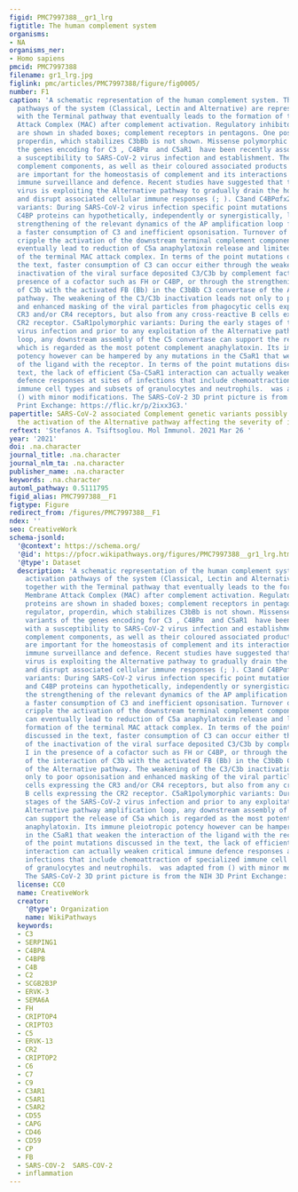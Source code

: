 ```yaml
---
figid: PMC7997388__gr1_lrg
figtitle: The human complement system
organisms:
- NA
organisms_ner:
- Homo sapiens
pmcid: PMC7997388
filename: gr1_lrg.jpg
figlink: pmc/articles/PMC7997388/figure/fig0005/
number: F1
caption: 'A schematic representation of the human complement system. The three activation
  pathways of the system (Classical, Lectin and Alternative) are represented together
  with the Terminal pathway that eventually leads to the formation of the Membrane
  Attack Complex (MAC) after complement activation. Regulatory inhibitory proteins
  are shown in shaded boxes; complement receptors in pentagons. One positive regulator,
  properdin, which stabilizes C3bBb is not shown. Missense polymorphic variants of
  the genes encoding for C3 , C4BPα  and C5aR1  have been recently associated with
  a susceptibility to SARS-CoV-2 virus infection and establishment. The highlighted
  complement components, as well as their coloured associated products and processes,
  are important for the homeostasis of complement and its interactions with cellular
  immune surveillance and defence. Recent studies have suggested that the SARS-CoV-2
  virus is exploiting the Alternative pathway to gradually drain the host of complement
  and disrupt associated cellular immune responses (; ). C3and C4BPαfx2polymorphic
  variants: During SARS-CoV-2 virus infection specific point mutations in the C3 and
  C4BP proteins can hypothetically, independently or synergistically, lead to the
  strengthening of the relevant dynamics of the AP amplification loop facilitating
  a faster consumption of C3 and inefficient opsonisation. Turnover of C3 can gradually
  cripple the activation of the downstream terminal complement components. This can
  eventually lead to reduction of C5a anaphylatoxin release and limited or no formation
  of the terminal MAC attack complex. In terms of the point mutations discussed in
  the text, faster consumption of C3 can occur either through the weakening of the
  inactivation of the viral surface deposited C3/C3b by complement factor I in the
  presence of a cofactor such as FH or C4BP, or through the strengthening of the interaction
  of C3b with the activated FB (Bb) in the C3bBb C3 convertase of the Alternative
  pathway. The weakening of the C3/C3b inactivation leads not only to poor opsonisation
  and enhanced masking of the viral particles from phagocytic cells expressing the
  CR3 and/or CR4 receptors, but also from any cross-reactive B cells expressing the
  CR2 receptor. C5aR1polymorphic variants: During the early stages of the SARS-CoV-2
  virus infection and prior to any exploitation of the Alternative pathway amplification
  loop, any downstream assembly of the C5 convertase can support the release of C5a
  which is regarded as the most potent complement anaphylatoxin. Its immune pleiotropic
  potency however can be hampered by any mutations in the C5aR1 that weaken the interaction
  of the ligand with the receptor. In terms of the point mutations discussed in the
  text, the lack of efficient C5a-C5aR1 interaction can actually weaken critical immune
  defence responses at sites of infections that include chemoattraction of specialized
  immune cell types and subsets of granulocytes and neutrophils.  was adapted from
  () with minor modifications. The SARS-CoV-2 3D print picture is from the NIH 3D
  Print Exchange: https://flic.kr/p/2ixx3G3.'
papertitle: SARS-CoV-2 associated Complement genetic variants possibly deregulate
  the activation of the Alternative pathway affecting the severity of infection.
reftext: 'Stefanos A. Tsiftsoglou. Mol Immunol. 2021 Mar 26 '
year: '2021'
doi: .na.character
journal_title: .na.character
journal_nlm_ta: .na.character
publisher_name: .na.character
keywords: .na.character
automl_pathway: 0.5111795
figid_alias: PMC7997388__F1
figtype: Figure
redirect_from: /figures/PMC7997388__F1
ndex: ''
seo: CreativeWork
schema-jsonld:
  '@context': https://schema.org/
  '@id': https://pfocr.wikipathways.org/figures/PMC7997388__gr1_lrg.html
  '@type': Dataset
  description: 'A schematic representation of the human complement system. The three
    activation pathways of the system (Classical, Lectin and Alternative) are represented
    together with the Terminal pathway that eventually leads to the formation of the
    Membrane Attack Complex (MAC) after complement activation. Regulatory inhibitory
    proteins are shown in shaded boxes; complement receptors in pentagons. One positive
    regulator, properdin, which stabilizes C3bBb is not shown. Missense polymorphic
    variants of the genes encoding for C3 , C4BPα  and C5aR1  have been recently associated
    with a susceptibility to SARS-CoV-2 virus infection and establishment. The highlighted
    complement components, as well as their coloured associated products and processes,
    are important for the homeostasis of complement and its interactions with cellular
    immune surveillance and defence. Recent studies have suggested that the SARS-CoV-2
    virus is exploiting the Alternative pathway to gradually drain the host of complement
    and disrupt associated cellular immune responses (; ). C3and C4BPαfx2polymorphic
    variants: During SARS-CoV-2 virus infection specific point mutations in the C3
    and C4BP proteins can hypothetically, independently or synergistically, lead to
    the strengthening of the relevant dynamics of the AP amplification loop facilitating
    a faster consumption of C3 and inefficient opsonisation. Turnover of C3 can gradually
    cripple the activation of the downstream terminal complement components. This
    can eventually lead to reduction of C5a anaphylatoxin release and limited or no
    formation of the terminal MAC attack complex. In terms of the point mutations
    discussed in the text, faster consumption of C3 can occur either through the weakening
    of the inactivation of the viral surface deposited C3/C3b by complement factor
    I in the presence of a cofactor such as FH or C4BP, or through the strengthening
    of the interaction of C3b with the activated FB (Bb) in the C3bBb C3 convertase
    of the Alternative pathway. The weakening of the C3/C3b inactivation leads not
    only to poor opsonisation and enhanced masking of the viral particles from phagocytic
    cells expressing the CR3 and/or CR4 receptors, but also from any cross-reactive
    B cells expressing the CR2 receptor. C5aR1polymorphic variants: During the early
    stages of the SARS-CoV-2 virus infection and prior to any exploitation of the
    Alternative pathway amplification loop, any downstream assembly of the C5 convertase
    can support the release of C5a which is regarded as the most potent complement
    anaphylatoxin. Its immune pleiotropic potency however can be hampered by any mutations
    in the C5aR1 that weaken the interaction of the ligand with the receptor. In terms
    of the point mutations discussed in the text, the lack of efficient C5a-C5aR1
    interaction can actually weaken critical immune defence responses at sites of
    infections that include chemoattraction of specialized immune cell types and subsets
    of granulocytes and neutrophils.  was adapted from () with minor modifications.
    The SARS-CoV-2 3D print picture is from the NIH 3D Print Exchange: https://flic.kr/p/2ixx3G3.'
  license: CC0
  name: CreativeWork
  creator:
    '@type': Organization
    name: WikiPathways
  keywords:
  - C3
  - SERPING1
  - C4BPA
  - C4BPB
  - C4B
  - C2
  - SCGB2B3P
  - ERVK-3
  - SEMA6A
  - FH
  - CRIPTOP4
  - CRIPTO3
  - C5
  - ERVK-13
  - CR2
  - CRIPTOP2
  - C6
  - C7
  - C9
  - C3AR1
  - C5AR1
  - C5AR2
  - CD55
  - CAPG
  - CD46
  - CD59
  - CP
  - FB
  - SARS-COV-2  SARS-COV-2
  - inflammation
---
```


